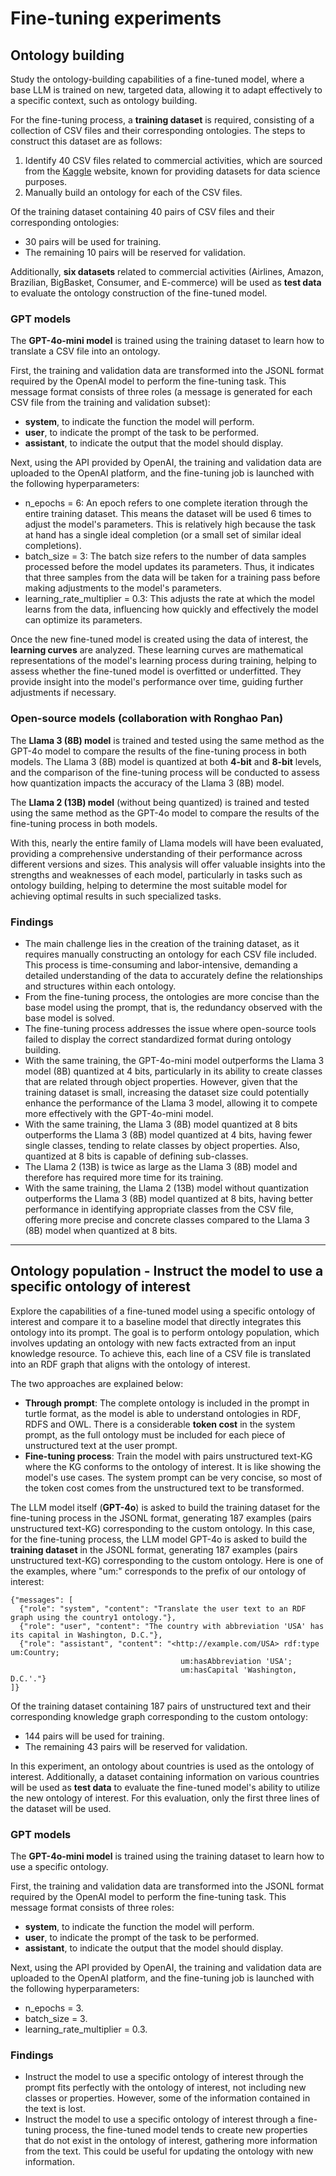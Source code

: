 # Fine-tuning experiments
## Ontology building
Study the ontology-building capabilities of a fine-tuned model, where a base LLM is trained on new, targeted data, allowing it to adapt effectively to a specific context, such as ontology building.

For the fine-tuning process, a **training dataset** is required, consisting of a collection of CSV files and their corresponding ontologies. The steps to construct this dataset are as follows:
1. Identify 40 CSV files related to commercial activities, which are sourced from the [Kaggle](https://www.kaggle.com/) website, known for providing datasets for data science purposes.
2. Manually build an ontology for each of the CSV files.

Of the training dataset containing 40 pairs of CSV files and their corresponding ontologies:
* 30 pairs will be used for training.
* The remaining 10 pairs will be reserved for validation.

Additionally, **six datasets** related to commercial activities (Airlines, Amazon, Brazilian, BigBasket, Consumer, and E-commerce) will be used as **test data** to evaluate the ontology construction of the fine-tuned model.

### GPT models
The **GPT-4o-mini model** is trained using the training dataset to learn how to translate a CSV file into an ontology. 

First, the training and validation data are transformed into the JSONL format required by the OpenAI model to perform the fine-tuning task. This message format consists of three roles (a message is generated for each CSV file from the training and validation subset): 
* **system**, to indicate the function the model will perform.
* **user**, to indicate the prompt of the task to be performed.
* **assistant**, to indicate the output that the model should display.

Next, using the API provided by OpenAI, the training and validation data are uploaded to the OpenAI platform, and the fine-tuning job is launched with the following hyperparameters:
* n_epochs = 6: An epoch refers to one complete iteration through the entire training dataset. This means the dataset will be used 6 times to adjust the model's parameters. This is relatively high because the task at hand has a single ideal completion (or a small set of similar ideal completions).
* batch_size = 3: The batch size refers to the number of data samples processed before the model updates its parameters. Thus, it indicates that three samples from the data will be taken for a training pass before making adjustments to the model's parameters.
* learning_rate_multiplier = 0.3: This adjusts the rate at which the model learns from the data, influencing how quickly and effectively the model can optimize its parameters.

Once the new fine-tuned model is created using the data of interest, the **learning curves** are analyzed. These learning curves are mathematical representations of the model's learning process during training, helping to assess whether the fine-tuned model is overfitted or underfitted. They provide insight into the model's performance over time, guiding further adjustments if necessary.

### Open-source models (collaboration with Ronghao Pan)
The **Llama 3 (8B) model** is trained and tested using the same method as the GPT-4o model to compare the results of the fine-tuning process in both models. The Llama 3 (8B) model is quantized at both **4-bit** and **8-bit** levels, and the comparison of the fine-tuning process will be conducted to assess how quantization impacts the accuracy of the Llama 3 (8B) model.

The **Llama 2 (13B) model** (without being quantized) is trained and tested using the same method as the GPT-4o model to compare the results of the fine-tuning process in both models.

With this, nearly the entire family of Llama models will have been evaluated, providing a comprehensive understanding of their performance across different versions and sizes. This analysis will offer valuable insights into the strengths and weaknesses of each model, particularly in tasks such as ontology building, helping to determine the most suitable model for achieving optimal results in such specialized tasks.

### Findings
* The main challenge lies in the creation of the training dataset, as it requires manually constructing an ontology for each CSV file included. This process is time-consuming and labor-intensive, demanding a detailed understanding of the data to accurately define the relationships and structures within each ontology.
* From the fine-tuning process, the ontologies are more concise than the base model using the prompt, that is, the redundancy observed with the base model is solved.
* The fine-tuning process addresses the issue where open-source tools failed to display the correct standardized format during ontology building.
* With the same training, the GPT-4o-mini model outperforms the Llama 3 model (8B) quantized at 4 bits, particularly in its ability to create classes that are related through object properties. However, given that the training dataset is small, increasing the dataset size could potentially enhance the performance of the Llama 3 model, allowing it to compete more effectively with the GPT-4o-mini model.
* With the same training, the Llama 3 (8B) model quantized at 8 bits outperforms the Llama 3 (8B) model quantized at 4 bits, having fewer single classes, tending to relate classes by object properties. Also, quantized at 8 bits is capable of defining sub-classes.
* The Llama 2 (13B) is twice as large as the Llama 3 (8B) model and therefore has required more time for its training.
* With the same training, the Llama 2 (13B) model without quantization outperforms the Llama 3 (8B) model quantized at 8 bits, having better performance in identifying appropriate classes from the CSV file, offering more precise and concrete classes compared to the Llama 3 (8B) model when quantized at 8 bits. 
***
## Ontology population - Instruct the model to use a specific ontology of interest
Explore the capabilities of a fine-tuned model using a specific ontology of interest and compare it to a baseline model that directly integrates this ontology into its prompt. The goal is to perform ontology population, which involves updating an ontology with new facts extracted from an input knowledge resource. To achieve this, each line of a CSV file is translated into an RDF graph that aligns with the ontology of interest.

The two approaches are explained below:
* **Through prompt**: The complete ontology is included in the prompt in turtle format, as the model is able to understand ontologies in RDF, RDFS and OWL. 
There is a considerable **token cost** in the system prompt, as the full ontology must be included for each piece of unstructured text at the user prompt.
* **Fine-tuning process**: Train the model with pairs unstructured text-KG where the KG conforms to the ontology of interest. It is like showing the model's use cases.
The system prompt can be very concise, so most of the token cost comes from the unstructured text to be transformed.

The LLM model itself (**GPT-4o**) is asked to build the training dataset for the fine-tuning process in the JSONL format, generating 187 examples (pairs unstructured text-KG) corresponding to the custom ontology. In this case, for the fine-tuning process, the LLM model GPT-4o is asked to build the **training dataset** in the JSONL format, generating 187 examples (pairs unstructured text-KG) corresponding to the custom ontology. 
Here is one of the examples, where "um:" corresponds to the prefix of our ontology of interest:
```
{"messages": [
  {"role": "system", "content": "Translate the user text to an RDF graph using the country1 ontology."}, 
  {"role": "user", "content": "The country with abbreviation 'USA' has its capital in Washington, D.C."}, 
  {"role": "assistant", "content": "<http://example.com/USA> rdf:type um:Country; 
                                      um:hasAbbreviation 'USA'; 
                                      um:hasCapital 'Washington, D.C.'."}
]}
```
Of the training dataset containing 187 pairs of unstructured text and their corresponding knowledge graph corresponding to the custom ontology:
* 144 pairs will be used for training.
* The remaining 43 pairs will be reserved for validation.

In this experiment, an ontology about countries is used as the ontology of interest. Additionally, a dataset containing information on various countries will be used as **test data** to evaluate the fine-tuned model's ability to utilize the new ontology of interest. For this evaluation, only the first three lines of the dataset will be used. 

### GPT models
The **GPT-4o-mini model** is trained using the training dataset to learn how to use a specific ontology. 

First, the training and validation data are transformed into the JSONL format required by the OpenAI model to perform the fine-tuning task. This message format consists of three roles: 
* **system**, to indicate the function the model will perform.
* **user**, to indicate the prompt of the task to be performed.
* **assistant**, to indicate the output that the model should display.

Next, using the API provided by OpenAI, the training and validation data are uploaded to the OpenAI platform, and the fine-tuning job is launched with the following hyperparameters:
* n_epochs = 3.
* batch_size = 3.
* learning_rate_multiplier = 0.3.

### Findings
* Instruct the model to use a specific ontology of interest through the prompt fits perfectly with the ontology of interest, not including new classes or properties. However, some of the information contained in the text is lost.
* Instruct the model to use a specific ontology of interest through a fine-tuning process, the fine-tuned model tends to create new properties that do not exist in the ontology of interest, gathering more information from the text. This could be useful for updating the ontology with new information.

